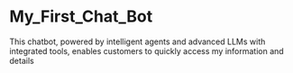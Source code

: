 # My_First_Chat_Bot
This chatbot, powered by intelligent agents and advanced LLMs with integrated tools, enables customers to quickly access my information and details
